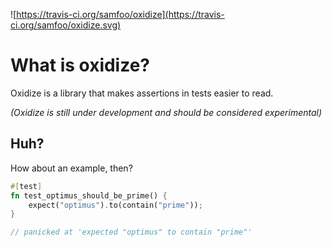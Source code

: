 ![https://travis-ci.org/samfoo/oxidize](https://travis-ci.org/samfoo/oxidize.svg)

# What is oxidize?

Oxidize is a library that makes assertions in tests easier to read.

*(Oxidize is still under development and should be considered experimental)*

## Huh?

How about an example, then?

```rust
#[test]
fn test_optimus_should_be_prime() {
    expect("optimus").to(contain("prime"));
}

// panicked at 'expected "optimus" to contain "prime"'
```
